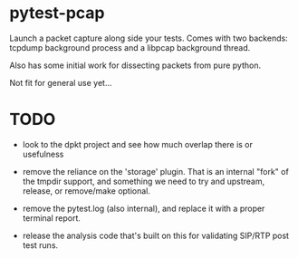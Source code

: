 # pytest-pcap

Launch a packet capture along side your tests. Comes with two backends:
tcpdump background process and a libpcap background thread.

Also has some initial work for dissecting packets from pure python.

Not fit for general use yet...

# TODO

- look to the dpkt project and see how much overlap there is or
  usefulness

- remove the reliance on the 'storage' plugin. That is an internal
  "fork" of the tmpdir support, and something we need to try and
  upstream, release, or remove/make optional.

- remove the pytest.log (also internal), and replace it with a proper
  terminal report.

- release the analysis code that's built on this for validating SIP/RTP
  post test runs.
